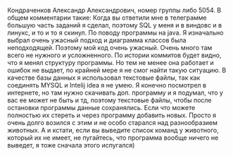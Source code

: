 Кондраченков Александр Александрович, номер группы либо 5054.
В общем комментарии такие: Когда вы ответили мне в телеграмме большую часть заданий я сделал, поэтому SQL у меня и в виндовс и в линукс, и то и то я скинул.
По поводу программы на java. Я изначально выбрал очень ужасный подход и диаграмма классов была неподходящей. Поэтому мой код очень ужасный. Очень много там 
всего не нужного и усложненного. По истории коммитов будет видно, что я менял структуру программы. Но тем не менее она работает и ошибок не выдает, по крайней мере
я не смог найти такую ситуацию. В качестве базы данных я использовал текстовые файлы, так как соединять MYSQL и Intelij idea я не умею. Я конечно посмотрел в
интернете, но там нужно скачивать доп. программу и я подумал, что у вас ее может не быть и тд, поэтому текстовые файлы, чтобы после остановки программы 
данные сохранялись. Если что можете полностью их стереть и через программу добавить новых. Просто я очень долго возился с этим и не особо старался над
разнообразием животных. А и кстати, если вы выведите список команд у животного, который их не имеет, не пугайтесь, что программа вообще ничего не выведет, я тоже
сначала этого испугался)
